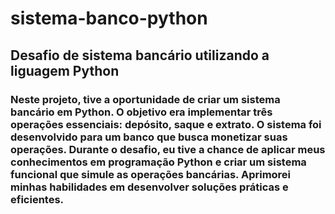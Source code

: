 # sistema-banco-python

## Desafio de sistema bancário utilizando a liguagem Python

### Neste projeto, tive a oportunidade de criar um sistema bancário em Python. O objetivo era implementar três operações essenciais: depósito, saque e extrato. O sistema foi desenvolvido para um banco que busca monetizar suas operações. Durante o desafio, eu tive a chance de aplicar meus conhecimentos em programação Python e criar um sistema funcional que simule as operações bancárias. Aprimorei minhas habilidades em desenvolver soluções práticas e eficientes.

